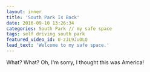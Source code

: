 ```yaml
---
layout: inner
title: 'South Park Is Back'
date: 2016-09-10 13:26:34
categories: South Park // my safe space
tags: self driving south park
featured_video_id: U-zJL9JuOLQ
lead_text: 'Welcome to my safe space.'
---
```


What? What? Oh, I'm sorry, I thought this was America! 

